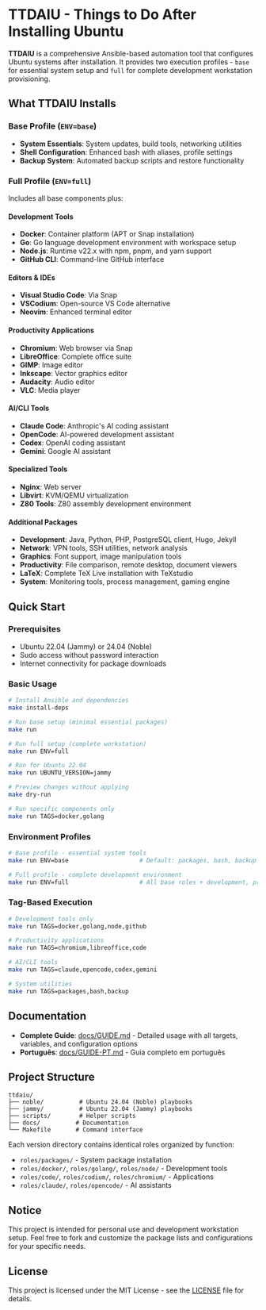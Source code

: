 # TTDAIU - Things to Do After Installing Ubuntu

**TTDAIU** is a comprehensive Ansible-based automation tool that configures Ubuntu systems after installation. It provides two execution profiles - `base` for essential system setup and `full` for complete development workstation provisioning.

## What TTDAIU Installs

### Base Profile (`ENV=base`)
- **System Essentials**: System updates, build tools, networking utilities
- **Shell Configuration**: Enhanced bash with aliases, profile settings
- **Backup System**: Automated backup scripts and restore functionality

### Full Profile (`ENV=full`)
Includes all base components plus:

#### Development Tools
- **Docker**: Container platform (APT or Snap installation)
- **Go**: Go language development environment with workspace setup
- **Node.js**: Runtime v22.x with npm, pnpm, and yarn support
- **GitHub CLI**: Command-line GitHub interface

#### Editors & IDEs
- **Visual Studio Code**: Via Snap
- **VSCodium**: Open-source VS Code alternative
- **Neovim**: Enhanced terminal editor

#### Productivity Applications
- **Chromium**: Web browser via Snap
- **LibreOffice**: Complete office suite
- **GIMP**: Image editor
- **Inkscape**: Vector graphics editor
- **Audacity**: Audio editor
- **VLC**: Media player

#### AI/CLI Tools
- **Claude Code**: Anthropic's AI coding assistant
- **OpenCode**: AI-powered development assistant
- **Codex**: OpenAI coding assistant
- **Gemini**: Google AI assistant

#### Specialized Tools
- **Nginx**: Web server
- **Libvirt**: KVM/QEMU virtualization
- **Z80 Tools**: Z80 assembly development environment

#### Additional Packages
- **Development**: Java, Python, PHP, PostgreSQL client, Hugo, Jekyll
- **Network**: VPN tools, SSH utilities, network analysis
- **Graphics**: Font support, image manipulation tools
- **Productivity**: File comparison, remote desktop, document viewers
- **LaTeX**: Complete TeX Live installation with TeXstudio
- **System**: Monitoring tools, process management, gaming engine

## Quick Start

### Prerequisites
- Ubuntu 22.04 (Jammy) or 24.04 (Noble)
- Sudo access without password interaction
- Internet connectivity for package downloads

### Basic Usage

```bash
# Install Ansible and dependencies
make install-deps

# Run base setup (minimal essential packages)
make run

# Run full setup (complete workstation)
make run ENV=full

# Run for Ubuntu 22.04
make run UBUNTU_VERSION=jammy

# Preview changes without applying
make dry-run

# Run specific components only
make run TAGS=docker,golang
```

### Environment Profiles

```bash
# Base profile - essential system tools
make run ENV=base                    # Default: packages, bash, backup

# Full profile - complete development environment  
make run ENV=full                    # All base roles + development, productivity, AI tools
```

### Tag-Based Execution

```bash
# Development tools only
make run TAGS=docker,golang,node,github

# Productivity applications
make run TAGS=chromium,libreoffice,code

# AI/CLI tools
make run TAGS=claude,opencode,codex,gemini

# System utilities
make run TAGS=packages,bash,backup
```

## Documentation

- **Complete Guide**: [docs/GUIDE.md](docs/GUIDE.md) - Detailed usage with all targets, variables, and configuration options
- **Português**: [docs/GUIDE-PT.md](docs/GUIDE-PT.md) - Guia completo em português

## Project Structure

```
ttdaiu/
├── noble/          # Ubuntu 24.04 (Noble) playbooks
├── jammy/          # Ubuntu 22.04 (Jammy) playbooks  
├── scripts/        # Helper scripts
├── docs/          # Documentation
└── Makefile       # Command interface
```

Each version directory contains identical roles organized by function:
- `roles/packages/` - System package installation
- `roles/docker/`, `roles/golang/`, `roles/node/` - Development tools
- `roles/code/`, `roles/codium/`, `roles/chromium/` - Applications
- `roles/claude/`, `roles/opencode/` - AI assistants

## Notice

This project is intended for personal use and development workstation setup. Feel free to fork and customize the package lists and configurations for your specific needs.

## License

This project is licensed under the MIT License - see the [LICENSE](LICENSE) file for details.
